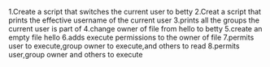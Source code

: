 1.Create a script that switches the current user to betty
2.Creat a script that prints the effective username of the current user
3.prints all the groups the current user is part of
4.change owner of file from hello to betty
5.create an empty file hello
6.adds execute permissions to the owner of file
7.permits user to execute,group owner to execute,and others to read
8.permits user,group owner and others to execute 
